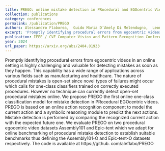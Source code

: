 ```yaml
---
title: PREGO: online mistake detection in PRocedural and EGOcentric Videos
collection: publications
category: conferences
permalink: /publication/PREGO
authors: Alessandro Flaborea,  Guido Maria D’Amely Di Melendugno,  Leonardo Plini,  Luca Scofano,  Edoardo De Matteis,  Antonino Furnari,  Giovanni Maria Farinella, Fabio Galasso
excerpt: 'Promptly identifying procedural errors from egocentric videos in an online setting is highly challenging and valuable for detecting mistakes as soon as they happen. This capability has a wide range of applications across various fields such as manufacturing and healthcare. The nature of procedural mistakes is open-set since novel types of failures might occur which calls for one-class classifiers trained on correctly executed procedures. However no technique can currently detect open-set procedural mistakes online. We propose PREGO the first online one-class classification model for mistake detection in PRocedural EGOcentric videos. PREGO is based on an online action recognition component to model the current action and a symbolic reasoning module to predict the next actions. Mistake detection is performed by comparing the recognized current action with the expected future one. We evaluate PREGO on two procedural egocentric video datasets Assembly101 and Epic-tent which we adapt for online benchmarking of procedural mistake detection to establish suitable benchmarks thus defining the Assembly101-O and Epic-tent-O datasets respectively. The code is available at https://github. com/aleflabo/PREGO' 
publication: IEEE / CVF Computer Vision and Pattern Recognition Conference (CVPR)
year: 2024
url_paper: https://arxiv.org/abs/2404.01933
---
```


Promptly identifying procedural errors from egocentric videos in an online setting is highly challenging and valuable for detecting mistakes as soon as they happen. This capability has a wide range of applications across various fields such as manufacturing and healthcare. The nature of procedural mistakes is open-set since novel types of failures might occur which calls for one-class classifiers trained on correctly executed procedures. However no technique can currently detect open-set procedural mistakes online. We propose PREGO the first online one-class classification model for mistake detection in PRocedural EGOcentric videos. PREGO is based on an online action recognition component to model the current action and a symbolic reasoning module to predict the next actions. Mistake detection is performed by comparing the recognized current action with the expected future one. We evaluate PREGO on two procedural egocentric video datasets Assembly101 and Epic-tent which we adapt for online benchmarking of procedural mistake detection to establish suitable benchmarks thus defining the Assembly101-O and Epic-tent-O datasets respectively. The code is available at https://github. com/aleflabo/PREGO